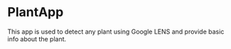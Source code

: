 # PlantApp
This app is used to detect any plant using Google LENS  and provide basic info about the plant.
